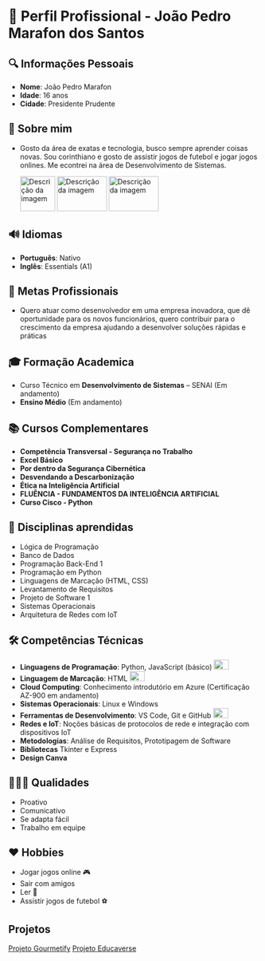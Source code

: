 # 📝 Perfil Profissional - João Pedro Marafon dos Santos

## 🔍 **Informações Pessoais**
* **Nome**: João Pedro Marafon
* **Idade**: 16 anos
* **Cidade**: Presidente Prudente

## 👤 **Sobre mim**
* Gosto da área de exatas e tecnologia, busco sempre aprender coisas novas. Sou corinthiano e gosto de assistir jogos de futebol e jogar jogos onlines. Me econtrei na área de Desenvolvimento de Sistemas.

   <img src="https://encrypted-tbn0.gstatic.com/images?q=tbn:ANd9GcSwHiXR7sNdqkx6k6f74_rl2hgAJvmfaoc0sA&s" width="70" height="70" alt="Descrição da imagem">   <img src="https://engenhariadocorpo.com.br/wp-content/uploads/2023/08/4.png" width="100" height="70" alt="Descrição da imagem">     <img src="https://images.unsplash.com/photo-1493711662062-fa541adb3fc8?fm=jpg&q=60&w=3000&ixlib=rb-4.1.0&ixid=M3wxMjA3fDB8MHxzZWFyY2h8Mnx8am9nYW5kbyUyMHZpZGVvZ2FtZXN8ZW58MHx8MHx8fDA%3D" width="100" height="70" alt="Descrição da imagem">


## 🔊 **Idiomas**
* **Português**: Nativo
* **Inglês**: Essentials (A1)

## 🎯 **Metas Profissionais**
* Quero atuar como desenvolvedor em uma empresa inovadora, que dê oportunidade para os novos funcionários, quero contribuir para o crescimento da empresa ajudando a desenvolver soluções rápidas e práticas

## 🎓 **Formação Academica**
* Curso Técnico em **Desenvolvimento de Sistemas** – SENAI (Em andamento)
* **Ensino Médio** (Em andamento)

## 📚 **Cursos Complementares**
* **Competência Transversal - Segurança no Trabalho**
* **Excel Básico**
* **Por dentro da Segurança Cibernética**
* **Desvendando a Descarbonização**
* **Ética na Inteligência Artificial**
* **FLUÊNCIA - FUNDAMENTOS DA INTELIGÊNCIA ARTIFICIAL**
* **Curso Cisco - Python**

## 📜 **Disciplinas aprendidas**
* Lógica de Programação
* Banco de Dados
* Programação Back-End 1
* Programação em Python
* Linguagens de Marcação (HTML, CSS)
* Levantamento de Requisitos
* Projeto de Software 1
* Sistemas Operacionais
* Arquitetura de Redes com IoT

##  🛠️ **Competências Técnicas**
* **Linguagens de Programação**: Python, JavaScript (básico) <img src="https://camo.githubusercontent.com/426c1121b29abc64a6b1af1e3aa3091abb38e39c87054720b765af1425c74e7f/68747470733a2f2f63646e2e6a7364656c6976722e6e65742f67682f64657669636f6e732f64657669636f6e2f69636f6e732f6a6176617363726970742f6a6176617363726970742d6f726967696e616c2e737667" width="30" height="20" alt="Descrição da imagem">
* **Linguagem de Marcação**: HTML <img src="https://camo.githubusercontent.com/571236676caace6f90e10d57d79c6d3b82e1ca154d83abbdd31ab36ec23cc3fb/68747470733a2f2f63646e2e6a7364656c6976722e6e65742f67682f64657669636f6e732f64657669636f6e2f69636f6e732f68746d6c352f68746d6c352d6f726967696e616c2d776f72646d61726b2e737667" width="30" height="20" alt="Descrição da imagem">
* **Cloud Computing**: Conhecimento introdutório em Azure (Certificação AZ-900 em andamento)
* **Sistemas Operacionais**: Linux e Windows
* **Ferramentas de Desenvolvimento**: VS Code, Git e GitHub <img src="https://camo.githubusercontent.com/2e3402a95bea6acba7dd5d26566d797607b63a6bdec43942c8286fbf7db4a177/68747470733a2f2f63646e2e6a7364656c6976722e6e65742f67682f64657669636f6e732f64657669636f6e2f69636f6e732f6769746875622f6769746875622d6f726967696e616c2e737667 " width="30" height="20" alt="Descrição da imagem">
* **Redes e IoT**: Noções básicas de protocolos de rede e integração com dispositivos IoT
* **Metodologias**: Análise de Requisitos, Prototipagem de Software
* **Bibliotecas** Tkinter e Express
* **Design Canva**

## 👨🏽‍💻 **Qualidades**
* Proativo
* Comunicativo
* Se adapta fácil
* Trabalho em equipe

## ❤️ **Hobbies**
* Jogar jogos online 🎮
* Sair com amigos 
* Ler 📖
* Assistir jogos de futebol ⚽️

## **Projetos**
[Projeto Gourmetify](Gourmetifyy.pdf)
[Projeto Educaverse](Educaverse.pdf)
